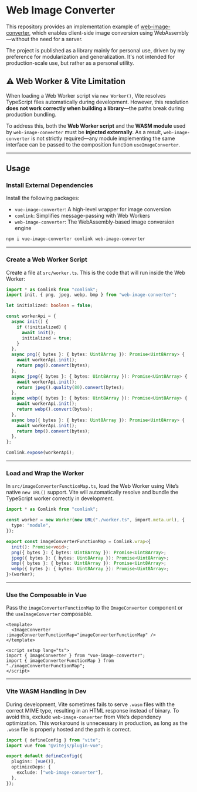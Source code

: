 # Web Image Converter

This repository provides an implementation example of [web-image-converter](https://www.npmjs.com/package/web-image-converter), which enables client-side image conversion using WebAssembly—without the need for a server.

The project is published as a library mainly for personal use, driven by my preference for modularization and generalization. It's not intended for production-scale use, but rather as a personal utility.

## ⚠️ Web Worker & Vite Limitation

When loading a Web Worker script via `new Worker()`, Vite resolves TypeScript files automatically during development. However, this resolution **does not work correctly when building a library**—the paths break during production bundling.

To address this, both the **Web Worker script** and the **WASM module** used by `web-image-converter` must be **injected externally**. As a result, `web-image-converter` is not strictly required—any module implementing the same interface can be passed to the composition function `useImageConverter`.

---

## Usage

### Install External Dependencies

Install the following packages:

- `vue-image-converter`: A high-level wrapper for image conversion
- `comlink`: Simplifies message-passing with Web Workers
- `web-image-converter`: The WebAssembly-based image conversion engine

```bash
npm i vue-image-converter comlink web-image-converter
```

---

### Create a Web Worker Script

Create a file at `src/worker.ts`. This is the code that will run inside the Web Worker:

```ts
import * as Comlink from "comlink";
import init, { png, jpeg, webp, bmp } from "web-image-converter";

let initialized: boolean = false;

const workerApi = {
  async init() {
    if (!initialized) {
      await init();
      initialized = true;
    }
  },
  async png({ bytes }: { bytes: Uint8Array }): Promise<Uint8Array> {
    await workerApi.init();
    return png().convert(bytes);
  },
  async jpeg({ bytes }: { bytes: Uint8Array }): Promise<Uint8Array> {
    await workerApi.init();
    return jpeg().quality(80).convert(bytes);
  },
  async webp({ bytes }: { bytes: Uint8Array }): Promise<Uint8Array> {
    await workerApi.init();
    return webp().convert(bytes);
  },
  async bmp({ bytes }: { bytes: Uint8Array }): Promise<Uint8Array> {
    await workerApi.init();
    return bmp().convert(bytes);
  },
};

Comlink.expose(workerApi);
```

---

### Load and Wrap the Worker

In `src/imageConverterFunctionMap.ts`, load the Web Worker using Vite’s native `new URL()` support. Vite will automatically resolve and bundle the TypeScript worker correctly in development.

```ts
import * as Comlink from "comlink";

const worker = new Worker(new URL("./worker.ts", import.meta.url), {
  type: "module",
});

export const imageConverterFunctionMap = Comlink.wrap<{
  init(): Promise<void>;
  png({ bytes }: { bytes: Uint8Array }): Promise<Uint8Array>;
  jpeg({ bytes }: { bytes: Uint8Array }): Promise<Uint8Array>;
  bmp({ bytes }: { bytes: Uint8Array }): Promise<Uint8Array>;
  webp({ bytes }: { bytes: Uint8Array }): Promise<Uint8Array>;
}>(worker);
```

---

### Use the Composable in Vue

Pass the `imageConverterFunctionMap` to the `ImageConverter` component or the `useImageConverter` composable.

```vue
<template>
  <ImageConverter :imageConverterFunctionMap="imageConverterFunctionMap" />
</template>

<script setup lang="ts">
import { ImageConverter } from "vue-image-converter";
import { imageConverterFunctionMap } from "./imageConverterFunctionMap";
</script>
```

---

### Vite WASM Handling in Dev

During development, Vite sometimes fails to serve `.wasm` files with the correct MIME type, resulting in an HTML response instead of binary. To avoid this, exclude `web-image-converter` from Vite’s dependency optimization. This workaround is unnecessary in production, as long as the `.wasm` file is properly hosted and the path is correct.

```ts
import { defineConfig } from "vite";
import vue from "@vitejs/plugin-vue";

export default defineConfig({
  plugins: [vue()],
  optimizeDeps: {
    exclude: ["web-image-converter"],
  },
});
```
